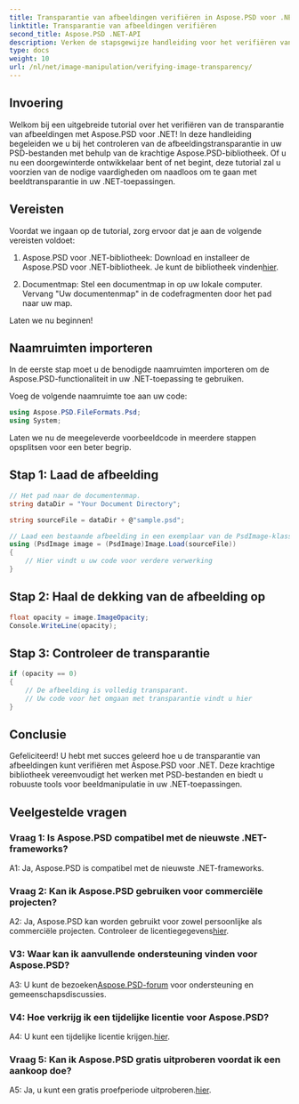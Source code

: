 ```yaml
---
title: Transparantie van afbeeldingen verifiëren in Aspose.PSD voor .NET
linktitle: Transparantie van afbeeldingen verifiëren
second_title: Aspose.PSD .NET-API
description: Verken de stapsgewijze handleiding voor het verifiëren van de transparantie van afbeeldingen in Aspose.PSD voor .NET.
type: docs
weight: 10
url: /nl/net/image-manipulation/verifying-image-transparency/
---
```

## Invoering

Welkom bij een uitgebreide tutorial over het verifiëren van de transparantie van afbeeldingen met Aspose.PSD voor .NET! In deze handleiding begeleiden we u bij het controleren van de afbeeldingstransparantie in uw PSD-bestanden met behulp van de krachtige Aspose.PSD-bibliotheek. Of u nu een doorgewinterde ontwikkelaar bent of net begint, deze tutorial zal u voorzien van de nodige vaardigheden om naadloos om te gaan met beeldtransparantie in uw .NET-toepassingen.

## Vereisten

Voordat we ingaan op de tutorial, zorg ervoor dat je aan de volgende vereisten voldoet:

1.  Aspose.PSD voor .NET-bibliotheek: Download en installeer de Aspose.PSD voor .NET-bibliotheek. Je kunt de bibliotheek vinden[hier](https://releases.aspose.com/psd/net/).

2. Documentmap: Stel een documentmap in op uw lokale computer. Vervang "Uw documentenmap" in de codefragmenten door het pad naar uw map.

Laten we nu beginnen!

## Naamruimten importeren

In de eerste stap moet u de benodigde naamruimten importeren om de Aspose.PSD-functionaliteit in uw .NET-toepassing te gebruiken.

Voeg de volgende naamruimte toe aan uw code:

```csharp
using Aspose.PSD.FileFormats.Psd;
using System;
```

Laten we nu de meegeleverde voorbeeldcode in meerdere stappen opsplitsen voor een beter begrip.

## Stap 1: Laad de afbeelding

```csharp
// Het pad naar de documentenmap.
string dataDir = "Your Document Directory";

string sourceFile = dataDir + @"sample.psd";

// Laad een bestaande afbeelding in een exemplaar van de PsdImage-klasse
using (PsdImage image = (PsdImage)Image.Load(sourceFile))
{
    // Hier vindt u uw code voor verdere verwerking
}
```

## Stap 2: Haal de dekking van de afbeelding op

```csharp
float opacity = image.ImageOpacity;
Console.WriteLine(opacity);
```

## Stap 3: Controleer de transparantie

```csharp
if (opacity == 0)
{
    // De afbeelding is volledig transparant.
    // Uw code voor het omgaan met transparantie vindt u hier
}
```

## Conclusie

Gefeliciteerd! U hebt met succes geleerd hoe u de transparantie van afbeeldingen kunt verifiëren met Aspose.PSD voor .NET. Deze krachtige bibliotheek vereenvoudigt het werken met PSD-bestanden en biedt u robuuste tools voor beeldmanipulatie in uw .NET-toepassingen.

## Veelgestelde vragen

### Vraag 1: Is Aspose.PSD compatibel met de nieuwste .NET-frameworks?

A1: Ja, Aspose.PSD is compatibel met de nieuwste .NET-frameworks.

### Vraag 2: Kan ik Aspose.PSD gebruiken voor commerciële projecten?

 A2: Ja, Aspose.PSD kan worden gebruikt voor zowel persoonlijke als commerciële projecten. Controleer de licentiegegevens[hier](https://purchase.aspose.com/buy).

### V3: Waar kan ik aanvullende ondersteuning vinden voor Aspose.PSD?

 A3: U kunt de bezoeken[Aspose.PSD-forum](https://forum.aspose.com/c/psd/34) voor ondersteuning en gemeenschapsdiscussies.

### V4: Hoe verkrijg ik een tijdelijke licentie voor Aspose.PSD?

 A4: U kunt een tijdelijke licentie krijgen.[hier](https://purchase.aspose.com/temporary-license/).

### Vraag 5: Kan ik Aspose.PSD gratis uitproberen voordat ik een aankoop doe?

A5: Ja, u kunt een gratis proefperiode uitproberen.[hier](https://releases.aspose.com/).